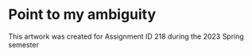 # Point to my ambiguity
This artwork was created for Assignment ID 218 during the 2023 Spring semester